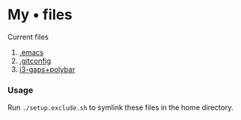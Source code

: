 # My **•** files
Current files
1. [.emacs](./.emacs)
2. [.gitconfig](./.gitconfig)
3. [i3-gaps+polybar](./.config/)


### Usage
Run `./setup.exclude.sh` to symlink these files in the home directory.
